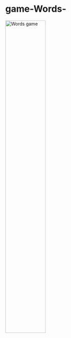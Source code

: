 # game-Words-
<img src="[image_url.jpg](https://github.com/Pomog/game-Words-/blob/main/logo.png?raw=true)" alt="Words game" style="width:50%;">
